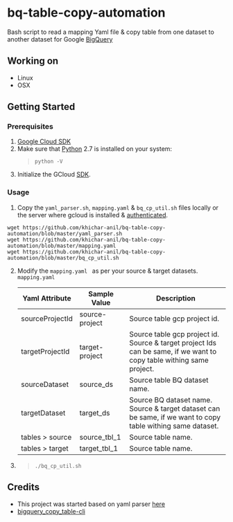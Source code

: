# bq-table-copy-automation
Bash script to read a mapping Yaml file & copy table from one dataset to another dataset for Google [BigQuery](https://cloud.google.com/bigquery/)

## Working on

- Linux
- OSX

## Getting Started

### Prerequisites
1. [Google Cloud SDK](https://cloud.google.com/sdk/docs/quickstart-linux)
2. Make sure that [Python](https://www.python.org/downloads/) 2.7 is installed on your system: 
    >`python -V`
3. Initialize the GCloud [SDK](https://cloud.google.com/sdk/gcloud/reference/init).

### Usage

1. Copy the `yaml_parser.sh`, `mapping.yaml` & `bq_cp_util.sh` files locally or the server where gcloud is installed & [authenticated](https://cloud.google.com/sdk/gcloud/reference/init).
```
wget https://github.com/khichar-anil/bq-table-copy-automation/blob/master/yaml_parser.sh
wget https://github.com/khichar-anil/bq-table-copy-automation/blob/master/mapping.yaml
wget https://github.com/khichar-anil/bq-table-copy-automation/blob/master/bq_cp_util.sh
```

2. Modify the `mapping.yaml ` as per your source & target datasets.
`mapping.yaml `

    | Yaml Attribute | Sample Value | Description  |
    | ------|------------| ------------ |
    | sourceProjectId | source-project | Source table gcp project id. |
    | targetProjectId | target-project | Source table gcp project id. Source & target project Ids can be same, if we want to copy table withing same project. |
    | sourceDataset | source_ds | Source table BQ dataset name.|
    | targetDataset | target_ds | Source BQ dataset name. Source & target dataset can be same, if we want to copy table withing same dataset. |
    | tables > source | source_tbl_1 |  Source table name. |
    | tables > target | target_tbl_1 | Source table name. |

3. >`./bq_cp_util.sh`

## Credits

- This project was started based on yaml parser [here](https://github.com/jasperes/bash-yaml/blob/master/script/yaml.sh)
- [bigquery_copy_table-cli](https://cloud.google.com/bigquery/docs/managing-tables#bigquery_copy_table-cli)
